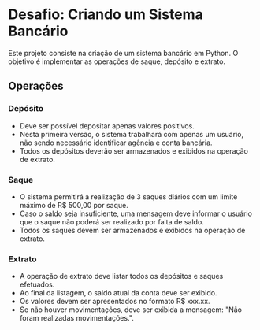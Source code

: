 # Desafio: Criando um Sistema Bancário

Este projeto consiste na criação de um sistema bancário em Python. O objetivo é implementar as operações de saque, depósito e extrato.

## Operações

### Depósito

* Deve ser possível depositar apenas valores positivos.
* Nesta primeira versão, o sistema trabalhará com apenas um usuário, não sendo necessário identificar agência e conta bancária.
* Todos os depósitos deverão ser armazenados e exibidos na operação de extrato.

### Saque

* O sistema permitirá a realização de 3 saques diários com um limite máximo de R$ 500,00 por saque.
* Caso o saldo seja insuficiente, uma mensagem deve informar o usuário que o saque não poderá ser realizado por falta de saldo.
* Todos os saques devem ser armazenados e exibidos na operação de extrato.

### Extrato

* A operação de extrato deve listar todos os depósitos e saques efetuados.
* Ao final da listagem, o saldo atual da conta deve ser exibido.
* Os valores devem ser apresentados no formato R$ xxx.xx.
* Se não houver movimentações, deve ser exibida a mensagem: "Não foram realizadas movimentações.".
